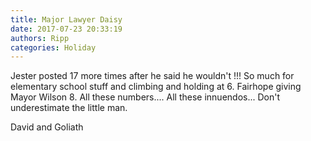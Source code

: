 ```yaml
---
title: Major Lawyer Daisy
date: 2017-07-23 20:33:19
authors: Ripp
categories: Holiday
---
```


 Jester posted 17 more times after he said he wouldn't !!! So much for elementary school stuff and climbing and holding at 6. Fairhope giving Mayor Wilson 8.  All these numbers.... All these innuendos... 
Don't underestimate the little man.

 David and Goliath